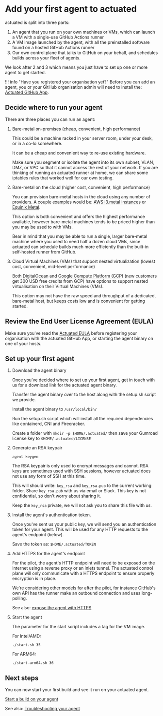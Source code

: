 # Add your first agent to actuated

actuated is split into three parts:

1. An agent that you run on your own machines or VMs, which can launch a VM with a single-use GitHub Actions runner
2. A VM image launched by the agent, with all the preinstalled software found on a hosted GitHub Actions runner
3. Our own control plane that talks to GitHub on your behalf, and schedules builds across your fleet of agents.

We look after 2 and 3 which means you just have to set up one or more agent to get started.

!!! info "Have you registered your organisation yet?"
    Before you can add an agent, you or your GitHub organisation admin will need to install the: [Actuated GitHub App](register.md).

## Decide where to run your agent

There are three places you can run an agent:

1. Bare-metal on-premises (cheap, convenient, high performance)

    This could be a machine racked in your server room, under your desk, or in a co-lo somewhere.

    It can be a cheap and convenient way to re-use existing hardware.

    Make sure you segment or isolate the agent into its own subnet, VLAN, DMZ, or VPC so that it cannot access the rest of your network. If you are thinking of running an actuated runner at home, we can share some iptables rules that worked well for our own testing.

2. Bare-metal on the cloud (higher cost, convenient, high performance)

    You can provision bare-metal hosts in the cloud using any number of providers. A couple examples would be: [AWS i3.metal instances](https://aws.amazon.com/ec2/instance-types/i3/) or [Equinix Metal](https://metal.equinix.com/).

    This option is both convenient and offers the highest performance available, however bare-metal machines tends to be priced higher than you may be used to with VMs.

    Bear in mind that you may be able to run a single, larger bare-metal machine where you used to need half a dozen cloud VMs, since actuated can schedule builds much more efficiently than the built-in self-hosted runner from GitHub.

3. Cloud Virtual Machines (VMs) that support nested virtualization (lowest cost, convenient, mid-level performance)

    Both [DigitalOcean](https://m.do.co/c/8d4e75e9886f) and [Google Compute Platform (GCP)](https://cloud.google.com/compute) (new customers get 300 USD free credits from GCP) have options to support nested virtualisation on their Virtual Machines (VMs).

    This option may not have the raw speed and throughput of a dedicated, bare-metal host, but keeps costs low and is convenient for getting started.

## Review the End User License Agreement (EULA)

Make sure you've read the [Actuated EULA](https://github.com/self-actuated/actuated/blob/master/EULA.md) before registering your organisation with the actuated GitHub App, or starting the agent binary on one of your hosts.

## Set up your first agent

1. Download the agent binary

    Once you've decided where to set up your first agent, get in touch with us for a download link for the actuated agent binary.

    Transfer the agent binary over to the host along with the setup.sh script we provide.

    Install the agent binary to `/usr/local/bin/`

    Run the setup.sh script which will install all the required dependencies like containerd, CNI and Firecracker.

    Create a folder with `mkdir -p $HOME/.actuated/` then save your Gumroad license key to `$HOME/.actuated/LICENSE`

2. Generate an RSA keypair

    `agent keygen`

    The RSA keypair is only used to encrypt messages and cannot. RSA keys are sometimes used with SSH sessions, however actuated does not use any form of SSH at this time.
    
    This will should write: `key_rsa` and `key_rsa.pub` to the current working folder. Share `key_rsa.pub` with us via email or Slack. This key is not confidential, so don't worry about sharing it.

    Keep the `key_rsa` private, we will not ask you to share this file with us.

3. Install the agent's authentication token.

    Once you've sent us your public key, we will send you an authentication token for your agent. This will be used for any HTTP requests to the agent's endpoint (below).

    Save the token as: `$HOME/.actuated/TOKEN`

4. Add HTTPS for the agent's endpoint

    For the pilot, the agent's HTTP endpoint will need to be exposed on the Internet using a reverse proxy or an inlets tunnel. The actuated control plane will only communicate with a HTTPS endpoint to ensure properly encryption is in place.

    We're considering other models for after the pilot, for instance GitHub's own API has the runner make an outbound connection and uses long-polling.

    See also: [expose the agent with HTTPS](expose-agent.md)

4. Start the agent

    The parameter for the start script includes a tag for the VM image.

    For Intel/AMD:

    `./start.sh 35`

    For ARM64:

    `./start-arm64.sh 36`

## Next steps

You can now start your first build and see it run on your actuated agent.

[Start a build on your agent](test-build.md)

See also: [Troubleshooting your agent](troubleshooting.md)
